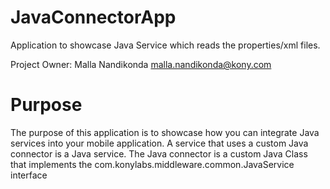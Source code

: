 JavaConnectorApp
================

Application to showcase Java Service which reads the properties/xml files.

Project Owner: Malla Nandikonda malla.nandikonda@kony.com

# Purpose

The purpose of this application is to showcase how you can integrate Java services into your mobile application. A service that uses a custom Java connector is a Java service. The Java connector is a custom Java Class that implements the com.konylabs.middleware.common.JavaService interface
